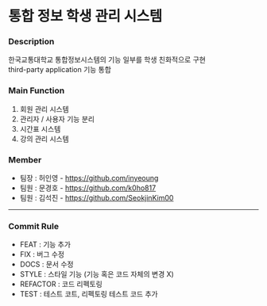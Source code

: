 # 통합 정보 학생 관리 시스템

### Description
한국교통대학교 통합정보시스템의 기능 일부를 학생 친화적으로 구현   
third-party application 기능 통합

### Main Function
1. 회원 관리 시스템
2. 관리자 / 사용자 기능 분리
3. 시간표 시스템
4. 강의 관리 시스템

### Member
* 팀장 : 허인영 - https://github.com/inyeoung
* 팀원 : 문경호 - https://github.com/k0ho817
* 팀원 : 김석진 - https://github.com/SeokjinKim00

* * *

### Commit Rule
* FEAT : 기능 추가
* FIX : 버그 수정
* DOCS : 문서 수정
* STYLE : 스타일 기능 (기능 혹은 코드 자체의 변경 X)
* REFACTOR : 코드 리펙토링
* TEST : 테스트 코트, 리펙토링 테스트 코드 추가
